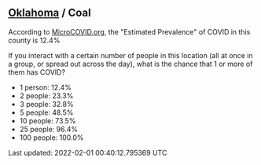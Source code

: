 
## [Oklahoma](/united-states/oklahoma) / Coal

According to [MicroCOVID.org](http://microcovid.org),
the "Estimated Prevalence" of COVID in this county is 12.4%

If you interact with a certain number of people in this location
(all at once in a group, or spread out across the day), what is the chance that
1 or more of them has COVID?

- 1 person: 12.4%
- 2 people: 23.3%
- 3 people: 32.8%
- 5 people: 48.5%
- 10 people: 73.5%
- 25 people: 96.4%
- 100 people: 100.0%

Last updated: 2022-02-01 00:40:12.795369 UTC
